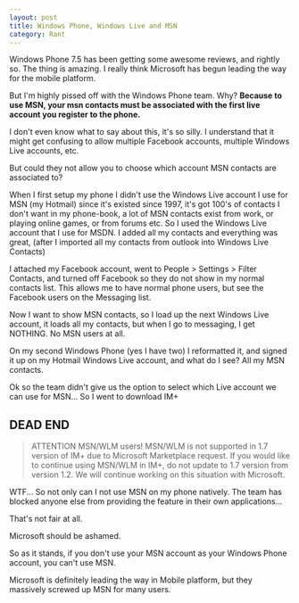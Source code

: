 ```yaml
---
layout: post
title: Windows Phone, Windows Live and MSN
category: Rant
---
```


Windows Phone 7.5 has been getting some awesome reviews, and rightly so. The thing is amazing. I really think Microsoft has begun leading the way for the mobile platform.

But I'm highly pissed off with the Windows Phone team. Why? **Because to use MSN, your msn contacts must be associated with the first live account you register to the phone.**

I don't even know what to say about this, it's so silly. I understand that it might get confusing to allow multiple Facebook accounts, multiple Windows Live accounts, etc.

But could they not allow you to choose which account MSN contacts are associated to?

When I first setup my phone I didn't use the Windows Live account I use for MSN (my Hotmail) since it's existed since 1997, it's got 100's of contacts I don't want in my phone-book, a lot of MSN contacts exist from work, or playing online games, or from forums etc. So I used the Windows Live account that I use for MSDN. I added all my contacts and everything was great, (after I imported all my contacts from outlook into Windows Live Contacts)

<!--excerpt-->

I attached my Facebook account, went to People > Settings > Filter Contacts, and turned off Facebook so they do not show in my normal contacts list. This allows me to have normal phone users, but see the Facebook users on the Messaging list.

Now I want to show MSN contacts, so I load up the next Windows Live account, it loads all my contacts, but when I go to messaging, I get NOTHING. No MSN users at all.

On my second Windows Phone (yes I have two) I reformatted it, and signed it up on my Hotmail Windows Live account, and what do I see? All my MSN contacts.

Ok so the team didn't give us the option to select which Live account we can use for MSN... So I went to download IM+

## DEAD END

> ATTENTION MSN/WLM users! MSN/WLM is not supported in 1.7 version of IM+ due to Microsoft Marketplace request. If you would like to continue using MSN/WLM in IM+, do not update to 1.7 version from version 1.2. We will continue working on this situation with Microsoft.

WTF... So not only can I not use MSN on my phone natively. The team has blocked anyone else from providing the feature in their own applications...

That's not fair at all.

Microsoft should be ashamed.

So as it stands, if you don't use your MSN account as your Windows Phone account, you can't use MSN.

Microsoft is definitely leading the way in Mobile platform, but they massively screwed up MSN for many users.